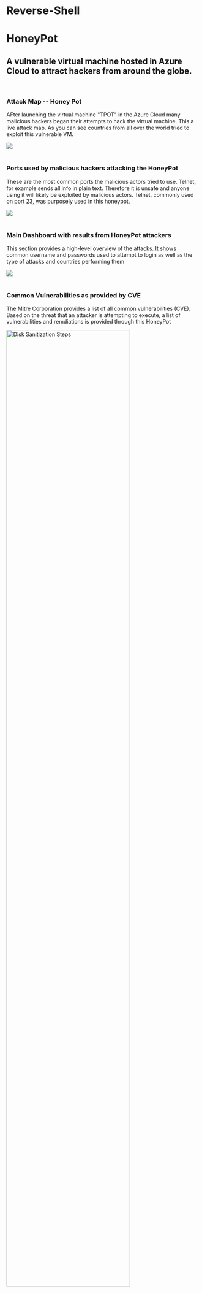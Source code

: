 # Reverse-Shell

# HoneyPot
<h2>A vulnerable virtual machine hosted in Azure Cloud to attract hackers from around the globe.</h2>

<br />

<h3 align="left">Attack Map -- Honey Pot</h3>
<p align=left> AFter launching the virtual machine "TPOT" in the Azure Cloud many malicious hackers 
began their attempts to hack the virtual machine. This a live attack map. As you can see countries from all over the world tried to exploit this vulnerable VM.</p>

<img src="https://i.imgur.com/enpYnkf.jpg"/>
<br />
<br />

<h3>Ports used by malicious hackers attacking the HoneyPot</h3>
<p align="left">These are the most common ports the malicious actors tried to use. Telnet, for example sends all info in plain text. Therefore it is unsafe and anyone using it will likely be exploited by malicious actors. Telnet, commonly used on port 23, was purposely used in this honeypot. </p>

<img src="https://i.imgur.com/PcB5Zfm.jpg"/>
<br />
<br />

<h3>Main Dashboard with results from HoneyPot attackers </h3>
 <p align="left">This section provides a high-level overview of the attacks. It shows common username and passwords used to attempt to login as well as the type of attacks and countries performing them</p>
<img src="https://i.imgur.com/mjm7dxL.jpg"/>
<br />
<br />

<h3>Common Vulnerabilities as provided by CVE </h3>
 <p align="left">The Mitre Corporation provides a list of all common vulnerabilities (CVE). Based on the threat that an attacker is attempting to execute, a list of vulnerabilities and remdiations is provided through this HoneyPot</p>
<img src="https://i.imgur.com/LcfPBDe.jpg" height="80%" width="80%" alt="Disk Sanitization Steps"/>
<br />
<br />

<h3>Languages and Utilities Used</h3>

- <b>Understanding of virtual machine deployment and network configuration in Azure Cloud</b>
- <b>Experience in configuring access controls in Azure to secure network traffic</b>
- <b>TPot (HoneyPot creator)</b>
- <b>Putty</b>




<!--
 ```diff
- text in red
+ text in green
! text in orange
# text in gray
@@ text in purple (and bold)@@
```
--!>

